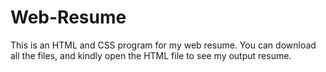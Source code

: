 # Web-Resume
This is an HTML and CSS program for my web resume. You can download all the files, and kindly open the HTML file to see my output resume.
